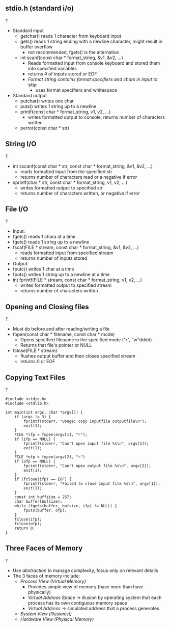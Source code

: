 
## stdio.h (standard i/o)
?
- Standard input
	- getchar() reads 1 character from keyboard input
	- gets() reads 1 string ending with a newline character, might result in buffer overflow
		- not recommended, fgets() is the alternative
	- int scanf(const char * format_string, &v1, &v2, ...)
		- Reads formatted input from console keyboard and stored them into specified variables
		- returns # of inputs stored or EOF
		- *Format string contains format specifiers and chars in input to skip*
			- uses format specifiers and whitespace
- Standard output
	- putchar() writes one char
	- puts() writes 1 string up to a newline
	- printf(const char * format_string, v1, v2, ...)
		- writes formatted output to console, returns number of characters written
	- perror(const char * str)

## String I/O
?
- int sscanf(const char * str, const char * format_string, &v1, &v2, ...)
	- reads formatted input from the specified str
	- returns number of characters read or a negative if error
- sprintf(char * str, const char * format_string, v1, v2, ...)
	- writes formatted output to specified str
	- returns number of characters written, or negative if error

## File I/O 
?
- Input:
- fgetc() reads 1 chara at a time
- fgets() reads 1 string up to a newline 
- fscaf(FILE * stream, const char * format_string, &v1, &v2, ...)
	- reads formatted input from specified stream
	- returns number of inputs stored
- Output:
- fputc() writes 1 char at a time
- fputs() writes 1 string up to a newline at a time
- int fprintf(FILE * stream, const char * format_string, v1, v2, ...)
	- writes formatted output to specified stream
	- returns number of characters written

## Opening and Closing files
?
- Must do before and after reading/writing a file
- fopen(const char * filename, const char * mode)
	- Opens specified filename in the specified mode ("r", "w"dddd)
	- Returns that file's pointer or NULL
- fclose(FILE * stream)
	- flushes output buffer and then closes specified stream
	- returns 0 or EOF

## Copying Text Files
?
```
#include <stdio.h>
#include <stdlib.h>

int main(int argc, char *argv[]) {
	if (argc != 3) {
		fprintf(stderr, "Usage: copy inputfile outputfile\n");
		exit(1);
	}
	FILE *ifp = fopen(argv[1], "r");
	if (ifp == NULL) {
		fprintf(stderr, "Can't open input file %s\n", argv[1]);
		exit(1);
	}
	FILE *ofp = fopen(argv[2], "r")
	if (ofp == NULL) {
		fprintf(stderr, "Can't open output file %s\n", argv[2]);
		exit(1);
	}
	if (fclose(ifp) == EOF) {
		fprintf(stderr, "Failed to close input file %s\n", argv[1]);
		exit(1);
	}
	const int buffsize = 257;
	char buffer[bufsize];
	while (fgets(buffer, bufsize, ifp) != NULL) {
		fputs(buffer, ofp);
	}
	fclose(ifp);
	fclose(ofp);
	return 0;
}
```

## Three Faces of Memory
?
- Use *abstraction* to manage complexity, focus only on relevant details
- The 3 faces of memory include:
	- *Process View (Virtual Memory)*
		- Provides simple view of memory (have more than have physically)
		- *Virtual Address Space* -> illusion by operating system that each process has its own contiguous memory space
		- *Virtual Address* -> simulated address that a process generates
	- *System View (Illusionist)*
	- *Hardware View (Physical Memory)*